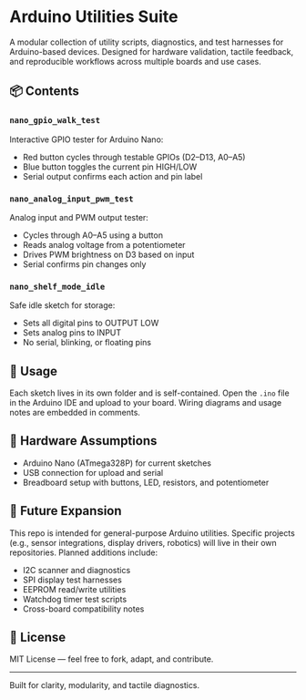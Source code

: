 # Arduino Utilities Suite

A modular collection of utility scripts, diagnostics, and test harnesses for Arduino-based devices. Designed for hardware validation, tactile feedback, and reproducible workflows across multiple boards and use cases.

## 📦 Contents

### `nano_gpio_walk_test`
Interactive GPIO tester for Arduino Nano:
- Red button cycles through testable GPIOs (D2–D13, A0–A5)
- Blue button toggles the current pin HIGH/LOW
- Serial output confirms each action and pin label

### `nano_analog_input_pwm_test`
Analog input and PWM output tester:
- Cycles through A0–A5 using a button
- Reads analog voltage from a potentiometer
- Drives PWM brightness on D3 based on input
- Serial confirms pin changes only

### `nano_shelf_mode_idle`
Safe idle sketch for storage:
- Sets all digital pins to OUTPUT LOW
- Sets analog pins to INPUT
- No serial, blinking, or floating pins

## 🧰 Usage

Each sketch lives in its own folder and is self-contained. Open the `.ino` file in the Arduino IDE and upload to your board. Wiring diagrams and usage notes are embedded in comments.

## 🧪 Hardware Assumptions

- Arduino Nano (ATmega328P) for current sketches
- USB connection for upload and serial
- Breadboard setup with buttons, LED, resistors, and potentiometer

## 🚀 Future Expansion

This repo is intended for general-purpose Arduino utilities. Specific projects (e.g., sensor integrations, display drivers, robotics) will live in their own repositories. Planned additions include:

- I2C scanner and diagnostics
- SPI display test harnesses
- EEPROM read/write utilities
- Watchdog timer test scripts
- Cross-board compatibility notes

## 📜 License

MIT License — feel free to fork, adapt, and contribute.

---

Built for clarity, modularity, and tactile diagnostics.